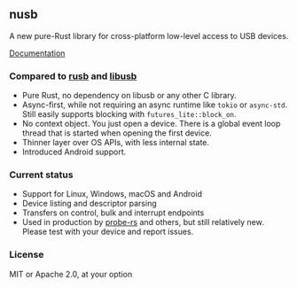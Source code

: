 nusb
----

A new pure-Rust library for cross-platform low-level access to USB devices.

[Documentation](https://docs.rs/nusb)

### Compared to [rusb](https://docs.rs/rusb/latest/rusb/) and [libusb](https://libusb.info/)

* Pure Rust, no dependency on libusb or any other C library.
* Async-first, while not requiring an async runtime like `tokio` or
  `async-std`. Still easily supports blocking with
  `futures_lite::block_on`.
* No context object. You just open a device. There is a global event loop thread
  that is started when opening the first device.
* Thinner layer over OS APIs, with less internal state.
* Introduced Android support.

### Current status

* Support for Linux, Windows, macOS and Android
* Device listing and descriptor parsing
* Transfers on control, bulk and interrupt endpoints
* Used in production by [probe-rs](https://github.com/probe-rs/probe-rs) and others, but still relatively new. Please test with your device and report issues.

### License
MIT or Apache 2.0, at your option

